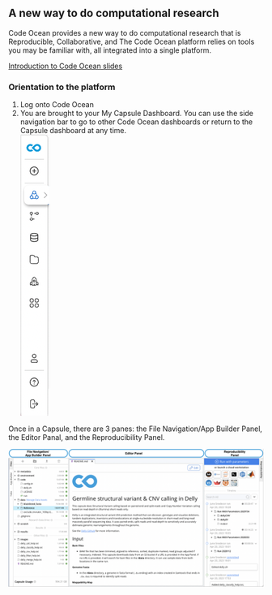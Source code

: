 ## A new way to do computational research

Code Ocean provides a new way to do computational research that is Reproducible, Collaborative, and 
The Code Ocean platform relies on tools you may be familiar with, all integrated into a single platform. 

[Introduction to Code Ocean slides]()

### Orientation to the platform

1. Log onto Code Ocean
2. You are brought to your My Capsule Dashboard. You can use the side navigation bar to go to other Code Ocean dashboards or return to the Capsule dashboard at any time. <br>
![png](images/Navigation_toolbar.png)

Once in a Capsule, there are 3 panes: the File Navigation/App Builder Panel, the Editor Panal, and the Reproducibility Panel. 

![png](images/3_panes_of_capsule_UI.png)